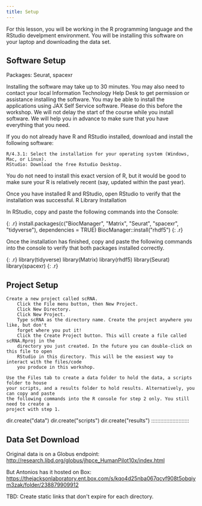 ```yaml
---
title: Setup
---
```


For this lesson, you will be working in the R programming language and the RStudio
develpment environment. You will be installing this software on your laptop and
downloading the data set.

## Software Setup
Packages: Seurat, spacexr

Installing the software may take up to 30 minutes. You may also need to contact your local 
Information Technology Help Desk to get permission or assistance installing the software. 
You may be able to install the applications using JAX Self Service software. Please do this 
before the workshop. We will not delay the start of the course while you install software. 
We will help you in advance to make sure that you have everything that you need.

If you do not already have R and RStudio installed, download and install the following software:

    R/4.3.1: Select the installation for your operating system (Windows, Mac, or Linux).
    RStudio: Download the free Rstudio Desktop.

You do not need to install this exact version of R, but it would be good to make sure your R 
is relatively recent (say, updated within the past year).

Once you have installed R and RStudio, open RStudio to verify that the installation was 
successful.
R Library Installation

In RStudio, copy and paste the following commands into the Console:

{: .r}
install.packages(c("BiocManager", "Matrix", "Seurat", "spacexr", "tidyverse"), dependencies = TRUE)
BiocManager::install("rhdf5")
{: .r}

Once the installation has finished, copy and paste the following commands into the 
console to verify that both packages installed correctly.

{: .r}
library(tidyverse)
library(Matrix)
library(rhdf5)
library(Seurat)
library(spacexr)
{: .r}

## Project Setup

    Create a new project called scRNA.
        Click the File menu button, then New Project.
        Click New Directory.
        Click New Project.
        Type scRNA as the directory name. Create the project anywhere you like, but don't 
        forget where you put it!
        Click the Create Project button. This will create a file called scRNA.Rproj in the 
        directory you just created. In the future you can double-click on this file to open 
        RStudio in this directory. This will be the easiest way to interact with the files/code 
        you produce in this workshop.

    Use the Files tab to create a data folder to hold the data, a scripts folder to house 
    your scripts, and a results folder to hold results. Alternatively, you can copy and paste 
    the following commands into the R console for step 2 only. You still need to create a 
    project with step 1.

dir.create("data")
dir.create("scripts")
dir.create("results")
:::::::::::::::::::::::::

## Data Set Download

<!--
FIXME: place any data you want learners to use in `episodes/data` and then use
       a relative link ( [data zip file](data/lesson-data.zip) ) to provide a
       link to it, replacing the example.com link.
-->

Original data is on a Globus endpoint:
http://research.libd.org/globus/jhpce_HumanPilot10x/index.html

But Antonios has it hosted on Box: <https://thejacksonlaboratory.ent.box.com/s/kqo4d25nba067qcvf908t5obqiym3zak/folder/238879909912>

TBD: Create static links that don't expire for each directory.

